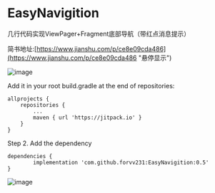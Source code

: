# EasyNavigition
几行代码实现ViewPager+Fragment底部导航（带红点消息提示）



简书地址:[https://www.jianshu.com/p/ce8e09cda486](https://www.jianshu.com/p/ce8e09cda486 "悬停显示")




![image](https://github.com/forvv231/EasyNavigition/blob/master/screenshot/pre.gif)




Add it in your root build.gradle at the end of repositories:

	allprojects {
		repositories {
			...
			maven { url 'https://jitpack.io' }
		}
	}
Step 2. Add the dependency

	dependencies {
	        implementation 'com.github.forvv231:EasyNavigition:0.5'
	}


![image](https://github.com/forvv231/EasyNavigition/blob/master/screenshot/pre2.png)
